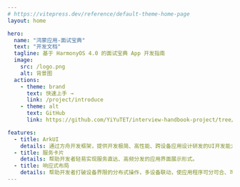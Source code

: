 ```yaml
---
# https://vitepress.dev/reference/default-theme-home-page
layout: home

hero:
  name: "鸿蒙应用-面试宝典"
  text: "开发文档"
  tagline: 基于 HarmonyOS 4.0 的面试宝典 App 开发指南
  image:
    src: /logo.png
    alt: 背景图
  actions:
    - theme: brand
      text: 快速上手 →
      link: /project/introduce
    - theme: alt
      text: GitHub
      link: https://github.com/YiYuTET/interview-handbook-project/tree/main

features:
  - title: ArkUI
    details: 通过方舟开发框架，提供开发极简、高性能、跨设备应用设计研发的UI开发能力。
  - title: 服务卡片
    details: 帮助开发者轻易实现服务直达、高频分发的应用界面展示形式。
  - title: 响应式布局
    details: 帮助开发者打破设备界限的分布式操作，多设备联动，使应用程序可分可合、可跨端迁移和多端协同。
---
```


